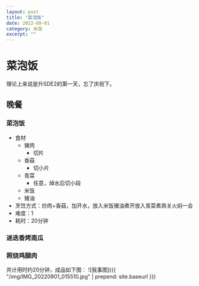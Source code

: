 ```yaml
---
layout: post
title: "菜泡饭" 
date: 2022-09-01
category: 米饭
excerpt: ""
---
```


# 菜泡饭

理论上来说是升SDE2的第一天，忘了庆祝下。

## 晚餐

### 菜泡饭

- 食材
  - 猪肉
    - 切片
  - 香菇
    - 切小片
  - 青菜
    - 任意，焯水后切小段
  - 米饭
  - 猪油
- 烹饪方式：炒肉+香菇，加开水，放入米饭猪油煮开放入青菜煮熟关火焖一会
- 难度：1
- 耗时：20分钟

### 迷迭香烤南瓜

### 照烧鸡腿肉

共计用时约20分钟，成品如下图：
![我事图]({{ "/img/IMG_20220901_015510.jpg" | prepend: site.baseurl }})
